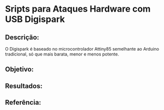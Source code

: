 # Sripts para Ataques Hardware com USB Digispark 

## Descrição:
O Digispark é baseado no microcontrolador Attiny85 semelhante ao Arduino tradicional, só que mais barata, menor e menos potente.

## Objetivo:

## Resultados:

## Referência:
